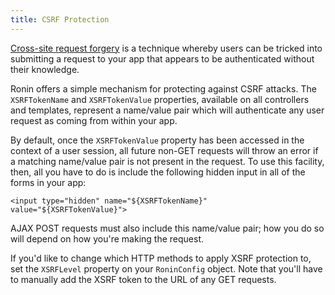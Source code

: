 ```yaml
---
title: CSRF Protection
---
```


[Cross-site request forgery][2] is a technique whereby users can be tricked
into submitting a request to your app that appears to be authenticated without
their knowledge.

Ronin offers a simple mechanism for protecting against CSRF attacks. The
`XSRFTokenName` and `XSRFTokenValue` properties, available on all controllers
and templates, represent a name/value pair which will authenticate any user
request as coming from within your app.

By default, once the `XSRFTokenValue` property has been accessed in the
context of a user session, all future non-GET requests will throw an error if
a matching name/value pair is not present in the request. To use this
facility, then, all you have to do is include the following hidden input in
all of the forms in your app:

`<input type="hidden" name="${XSRFTokenName}" value="${XSRFTokenValue}">`

AJAX POST requests must also include this name/value pair; how you do so will
depend on how you're making the request.

If you'd like to change which HTTP methods to apply XSRF protection to, set
the `XSRFLevel` property on your `RoninConfig` object. Note that you'll have
to manually add the XSRF token to the URL of any GET requests.

   [2]: http://en.wikipedia.org/wiki/Cross-site_request_forgery
